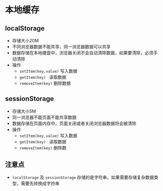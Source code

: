 # 本地缓存

## localStorage
- 存储大小20M
- 不同浏览器数据不能共享，同一浏览器数据可以共享
- 数据存储在本地硬盘中，浏览器关闭不会自动清除数据，如果要清除，必须手动清除
- 操作
  + `setItem(key,value)`  写入数据
  + `getItem(key) ` 读取数据
  + `removeItem(key)` 删除数据
## sessionStorage
- 存储大小5M
- 同一浏览器不能页面不能共享数据
- 数据存储在页面内存中，页面关闭或者关闭浏览器数据将会被清除
- 操作
  + `setItem(key,value)`  写入数据
  + `getItem(key) ` 读取数据
  + `removeItem(key)` 删除数

## 注意点
- `localStorage` 及 `sessionStorage` 存储的是字符串，如果需要存储复杂数据类型，需要先转换成字符串

